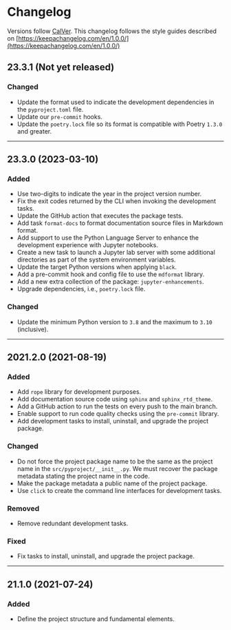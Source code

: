 # Changelog

Versions follow [CalVer](https://calver.org). This changelog follows the style guides described on
[https://keepachangelog.com/en/1.0.0/](https://keepachangelog.com/en/1.0.0/)

## 23.3.1 (Not yet released)

### Changed

- Update the format used to indicate the development dependencies in the `pyproject.toml` file.
- Update our `pre-commit` hooks.
- Update the `poetry.lock` file so its format is compatible with Poetry `1.3.0` and greater.

______________________________________________________________________

## 23.3.0 (2023-03-10)

### Added

- Use two-digits to indicate the year in the project version number.
- Fix the exit codes returned by the CLI when invoking the development tasks.
- Update the GitHub action that executes the package tests.
- Add task `format-docs` to format documentation source files in Markdown format.
- Add support to use the Python Language Server to enhance the development experience with Jupyter
  notebooks.
- Create a new task to launch a Jupyter lab server with some additional directories as part of the
  system environment variables.
- Update the target Python versions when applying `black`.
- Add a pre-commit hook and config file to use the `mdformat` library.
- Add a new extra collection of the package: `jupyter-enhancements`.
- Upgrade dependencies, i.e., `poetry.lock` file.

### Changed

- Update the minimum Python version to `3.8` and the maximum to `3.10` (inclusive).

______________________________________________________________________

## 2021.2.0 (2021-08-19)

### Added

- Add `rope` library for development purposes.
- Add documentation source code using `sphinx` and `sphinx_rtd_theme`.
- Add a GitHub action to run the tests on every push to the main branch.
- Enable support to run code quality checks using the `pre-commit` library.
- Add development tasks to install, uninstall, and upgrade the project package.

### Changed

- Do not force the project package name to be the same as the project name in the
  `src/pyproject/__init__.py`. We must recover the package metadata stating the project name in the
  code.
- Make the package metadata a public name of the project package.
- Use `click` to create the command line interfaces for development tasks.

### Removed

- Remove redundant development tasks.

### Fixed

- Fix tasks to install, uninstall, and upgrade the project package.

______________________________________________________________________

## 21.1.0 (2021-07-24)

### Added

- Define the project structure and fundamental elements.
